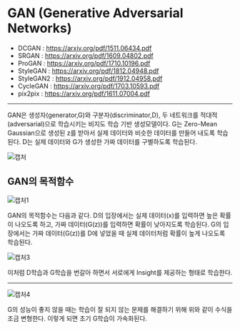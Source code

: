 # GAN (Generative Adversarial Networks)

- DCGAN : https://arxiv.org/pdf/1511.06434.pdf
- SRGAN : https://arxiv.org/pdf/1609.04802.pdf
- ProGAN : https://arxiv.org/pdf/1710.10196.pdf
- StyleGAN : https://arxiv.org/pdf/1812.04948.pdf
- StyleGAN2 : https://arxiv.org/pdf/1912.04958.pdf
- CycleGAN : https://arxiv.org/pdf/1703.10593.pdf
- pix2pix : https://arxiv.org/pdf/1611.07004.pdf
-------------------------------------------------
GAN은 생성자(generator,G)와 구분자(discriminator,D), 두 네트워크를 적대적(adversarial)으로 학습시키는 비지도 학습 기반 생성모델이다. 
G는 Zero-Mean Gaussian으로 생성된 z를 받아서 실제 데이터와 비슷한 데이터를 만들어 내도록 학습된다. D는 실제 데이터와 G가 생성한 가짜 데이터를 구별하도록 학습된다.

![캡처](https://user-images.githubusercontent.com/74402562/103651687-563d7b00-4fa5-11eb-8c88-74006ae760fb.PNG)

GAN의 목적함수
----------
![캡처1](https://user-images.githubusercontent.com/74402562/103651694-58073e80-4fa5-11eb-9075-bb52dfce7f9d.PNG)

GAN의 목적함수는 다음과 같다. D의 입장에서는 실제 데이터(x)를 입력하면 높은 확률이 나오도록 하고, 가짜 데이터(G(z))를 입력하면
확률이 낮아지도록 학습된다. G의 입장에서는 가짜 데이터(G(z))를 D에 넣었을 때 실제 데이터처럼 확률이 높게 나오도록 학습된다.


![캡처3](https://user-images.githubusercontent.com/74402562/103651697-59d10200-4fa5-11eb-9e02-daff7826cb15.PNG)

이처럼 D학습과 G학습을 번갈아 하면서 서로에게 Insight를 제공하는 형태로 학습한다.

--------------

![캡처4](https://user-images.githubusercontent.com/74402562/103651704-5b022f00-4fa5-11eb-9e66-91a71cf1060a.PNG)

G의 성능이 좋지 않을 때는 학습이 잘 되지 않는 문제를 해결하기 위해 위와 같이 수식을 조금 변형한다. 이렇게 되면 초기 G학습이 가속화된다.


